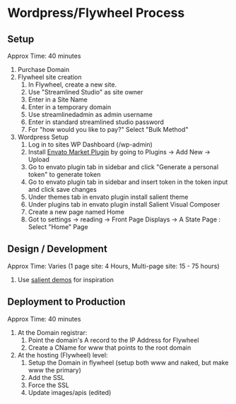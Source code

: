 # Wordpress/Flywheel Process

## Setup 
Approx Time: 40 minutes
1. Purchase Domain
2. Flywheel site creation
    1. In Flywheel, create a new site.
    2. Use "Streamlined Studio" as site owner
    3. Enter in a Site Name
    4. Enter in a temporary domain
    5. Use streamlinedadmin as admin username
    6. Enter in standard streamlined studio password
    7. For "how would you like to pay?" Select "Bulk Method"
3. Wordpress Setup
    1. Log in to sites WP Dashboard (/wp-admin)
    2. Install [Envato Market Plugin](http://envato.github.io/wp-envato-market/) by going to Plugins -> Add New -> Upload
    3. Go to envato plugin tab in sidebar and click "Generate a personal token" to generate token
    4. Go to envato plugin tab in sidebar and insert token in the token input and click save changes
    5. Under themes tab in envato plugin install salient theme
    6. Under plugins tab in envato plugin install Salient Visual Composer
    7. Create a new page named Home
    8. Got to settings -> reading -> Front Page Displays -> A State Page : Select "Home" Page
    
## Design / Development 
Approx Time: Varies (1 page site: 4 Hours, Multi-page site: 15 - 75 hours)
1. Use [salient demos](http://themenectar.com/demo/salient-promo/#demos) for inspiration 

## Deployment to Production
Approx Time: 40 minutes
1.  At the Domain registrar:
    1. Point the domain's A record to the IP Address for Flywheel
    2. Create a CName for www that points to the root domain
2. At the hosting (Flywheel) level:
    1. Setup the Domain in flywheel (setup both www and naked, but make www the primary)
    2. Add the SSL
    3. Force the SSL
    4. Update images/apis (edited)





